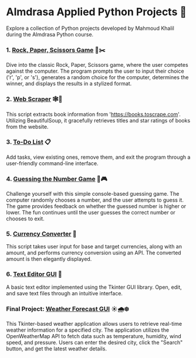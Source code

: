 # Almdrasa Applied Python Projects 🚀

Explore a collection of Python projects developed by Mahmoud Khalil during the Almdrasa Python course.

### 1. [Rock, Paper, Scissors Game](Project1_Rock_Paper_Scissors/rock_paper_scissors.py) 📄✂️ 

Dive into the classic Rock, Paper, Scissors game, where the user competes against the computer. The program prompts the user to input their choice ('r', 'p', or 's'), generates a random choice for the computer, determines the winner, and displays the results in a stylized format.

### 2. [Web Scraper](Project2_Website_Scrapper/web_scraper.py) 🕸️📘

This script extracts book information from 'https://books.toscrape.com'. Utilizing BeautifulSoup, it gracefully retrieves titles and star ratings of books from the website.

### 3. [To-Do List](Project3_To_Do_List/to_do_list.py) 📋

Add tasks, view existing ones, remove them, and exit the program through a user-friendly command-line interface.

### 4. [Guessing the Number Game](Project4_Guess_the_Number/guess_the_number.py) 🔢🎮

Challenge yourself with this simple console-based guessing game. The computer randomly chooses a number, and the user attempts to guess it. The game provides feedback on whether the guessed number is higher or lower. The fun continues until the user guesses the correct number or chooses to exit.

### 5. [Currency Converter](Project5_Currency_Converter/currency_converter.py) 💱

This script takes user input for base and target currencies, along with an amount, and  performs currency conversion using an API. The converted amount is then elegantly displayed.

### 6. [Text Editor GUI](Project6_Text_Editer_GUI/text_editor_gui.py) 📝

A basic text editor implemented using the Tkinter GUI library. Open, edit, and save text files through an intuitive interface.

### Final Project: [Weather Forecast GUI](Final_Project_Weather_Forecast_GUI/weather_forecast_gui.py) ☀️🌧️❄️

This Tkinter-based weather application allows users to retrieve real-time weather information for a specified city. The application utilizes the OpenWeatherMap API to fetch data such as temperature, humidity, wind speed, and pressure. Users can enter the desired city, click the "Search" button, and get the latest weather details.
